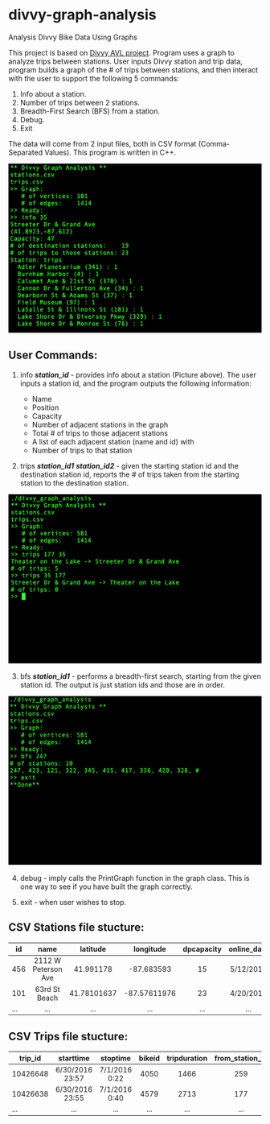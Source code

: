 # divvy-graph-analysis
Analysis Divvy Bike Data Using Graphs

This project is based on [Divvy AVL project](https://github.com/alexviznytsya/divvy-avl-analysis). Program uses a graph to analyze trips between stations. User inputs Divvy station and trip data, program builds a graph of the # of trips between stations, and then interact with the user to support the following 5 commands:

1. Info about a station.
2. Number of trips between 2 stations.
3. Breadth-First Search (BFS) from a station.
4. Debug.
5. Exit

The data will come from 2 input files, both in CSV format (Comma-Separated Values). This program is written in C++.

![Screenshot 1](./screenshots/divvy_graph_analysis_1.jpg "Screenshot 1")

## User Commands:

1. info **_station_id_** - provides info about a station (Picture above). The user inputs a station id, and the program outputs the following information:
    -   Name
    -   Position
    -   Capacity
    -   Number of adjacent stations in the graph
    -   Total # of trips to those adjacent stations
    -   A list of each adjacent station (name and id) with
    -   Number of trips to that station

2. trips **_station_id1_** **_station_id2_** - given the starting station id and the destination station id, reports the # of trips taken from the starting station to the destination station.

![Screenshot 2](./screenshots/divvy_graph_analysis_2.jpg "Screenshot 2")

3. bfs **_station_id1_** - performs a breadth-first search, starting from the given station id. The output is just station ids and those are in order.

![Screenshot 3](./screenshots/divvy_graph_analysis_3.jpg "Screenshot 3")

4. debug - imply calls the PrintGraph function in the graph class. This is one way to see if you have built the graph correctly.

5. exit - when user wishes to stop.

## CSV Stations file stucture:

| id | name | latitude | longitude | dpcapacity | online_date |
|---------|:---------:|:-------:|:-------:|:-------:|:-------:|
| 456 | 2112 W Peterson Ave | 41.991178 | -87.683593 | 15 | 5/12/2015 |
| 101 | 63rd St Beach | 41.78101637 | -87.57611976 | 23 | 4/20/2015 |
| ...     | ...       | ...     |...     |...     |...     |...     |

## CSV Trips file stucture:

| trip_id | starttime | stoptime | bikeid | tripduration | from_station_id | from_station_name | to_station_id | to_station_name | usertype | gender | birthyear |
|---------|:---------:|:-------:|:-------:|:-------:|:-------:|:-------:|:-------:|:-------:|:-------:|:-------:|:-------:|
| 10426648 | 6/30/2016 23:57 | 7/1/2016 0:22 | 4050 | 1466 | 259 | California Ave & ... | 123 | California Ave & ... | Subscriber | Female | 1986 |
| 10426638 | 6/30/2016 23:55 | 7/1/2016 0:40 | 4579 | 2713 | 177 | Theater on the Lake | 340 | Clark St & Wrightwood Ave| Customer | ...| ... |
| ...     | ...       | ...     |...     |...     |...     |...     |...     |...     |...     |...     |...     |

